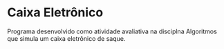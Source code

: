 # Caixa Eletrônico

Programa desenvolvido como atividade avaliativa na disciplna Algoritmos que simula um caixa eletrônico de saque.
